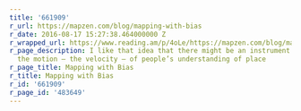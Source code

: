 ```yaml
---
title: '661909'
r_url: https://mapzen.com/blog/mapping-with-bias
r_date: 2016-08-17 15:27:38.464000000 Z
r_wrapped_url: https://www.reading.am/p/4oLe/https://mapzen.com/blog/mapping-with-bias
r_page_description: I like that idea that there might be an instrument to measure
  the motion – the velocity – of people’s understanding of place
r_page_title: Mapping with Bias
r_title: Mapping with Bias
r_id: '661909'
r_page_id: '483649'
---
```


